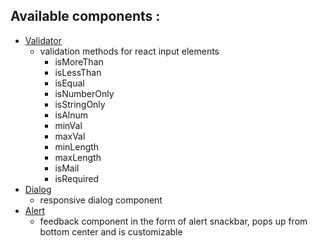## Available components :

- [Validator](https://github.com/Saurav-Singh-Rauthan/comp-oh-nents/tree/val-i-dator)
  - validation methods for react input elements 
     -  isMoreThan
     -  isLessThan
     -  isEqual
     -  isNumberOnly
     -  isStringOnly
     -  isAlnum
     -  minVal
     -  maxVal
     -  minLength
     -  maxLength
     -  isMail
     -  isRequired
- [Dialog](https://github.com/Saurav-Singh-Rauthan/comp-oh-nents/tree/dialog)
  - responsive dialog component
- [Alert](https://github.com/Saurav-Singh-Rauthan/comp-oh-nents/tree/alert)
  - feedback component in the form of alert snackbar, pops up from bottom center and is customizable
